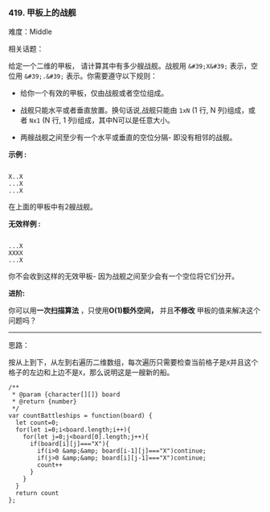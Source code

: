 ### 419. 甲板上的战舰

难度：Middle

相关话题：

给定一个二维的甲板， 请计算其中有多少艘战舰。战舰用 `&#39;X&#39;` 表示，空位用 `&#39;.&#39;` 表示。你需要遵守以下规则：




* 给你一个有效的甲板，仅由战舰或者空位组成。

* 战舰只能水平或者垂直放置。换句话说,战舰只能由 `1xN`  (1 行, N 列)组成，或者 `Nx1`  (N 行, 1 列)组成，其中N可以是任意大小。

* 两艘战舰之间至少有一个水平或垂直的空位分隔- 即没有相邻的战舰。





**示例 :** 





```

X..X
...X
...X

```


在上面的甲板中有2艘战舰。



**无效样例 :** 





```

...X
XXXX
...X

```


你不会收到这样的无效甲板- 因为战舰之间至少会有一个空位将它们分开。



**进阶:** 



你可以用**一次扫描算法** ，只使用**O(1)额外空间，** 并且**不修改** 甲板的值来解决这个问题吗？




-----

思路：

按从上到下，从左到右遍历二维数组，每次遍历只需要检查当前格子是`X`并且这个格子的左边和上边不是`X`，那么说明这是一艘新的船。


```
/**
 * @param {character[][]} board
 * @return {number}
 */
var countBattleships = function(board) {
  let count=0;
  for(let i=0;i<board.length;i++){
    for(let j=0;j<board[0].length;j++){
      if(board[i][j]==="X"){
        if(i>0 &amp;&amp; board[i-1][j]==="X")continue;
        if(j>0 &amp;&amp; board[i][j-1]==="X")continue;
        count++
      }
    }
  }
  return count
};



```

